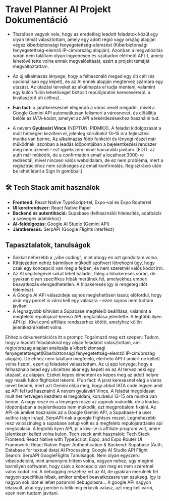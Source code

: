 # Travel Planner AI Projekt Dokumentáció

*  Tisztában vagyok vele, hogy az eredetileg leadott feladatok közül egy olyan témát választottam, amely egy adott régió vagy ország alapján végez kiberbiztonsági fenyegetettség-elemzést (Kiberbiztonsági fenyegetettség-elemző IP-cím/ország alapján). Azonban a megvalósítás során nem találtam olyan ingyenesen és szabadon elérhető API-t, amely lehetővé tette volna ennek megvalósítását, ezért a projekt témáját megváltoztattam.

*  Az új alkalmazás lényege, hogy a felhasználó megad egy úti célt (és opcionálisan egy képet), és az AI ennek alapján megtervez számára egy utazást. Az utazási terveket az alkalmazás el tudja menteni, valamint egy külön fülön lehetőséget biztosít repülőjáratok keresésére(pl. a kiválasztott úti célhoz).
*  **Fun fact:** a járatkeresésnél elegendő a város nevét megadni, mivel a Google Gemini API automatikusan felismeri a városnevet, és előállítja belőle az IATA-kódot, amelyet az API a lekérdezésekhez használni tud.

*  A nevem **Gyulavári Vince** (NEPTUN: PIDMKX). A feladat kidolgozását a múlt hétvégén kezdtem el, jelenleg körülbelül 13–15 óra fejlesztési munka van benne. Az alkalmazás főbb funkciói és lényegi részei már működnek, azonban a leadás időpontjában a bejelentkezési rendszer még nem üzemel – ezt igyekszem minél hamarabb javítani. (EDIT: az auth már működik, de a confirmation email a localhost:3000-re redirectál, mivel nincsen valós weboldalam, de ez nem probléma, mert a regisztrációhoz nem szükséges az email konfirmálás. Regisztráció után be lehet lépni a Sign In gombbal.)

## 🛠️ Tech Stack amit használok

*   **Frontend:** React Native TypeScript-tel, Expo-val és Expo Routerrel
*   **UI keretrendszer:** React Native Paper
*   **Backend és autentikáció:** Supabase (felhasználói hitelesítés, adatbázis a szöveges adatokhoz)
*   **AI-feldolgozás:** Google AI Studio (Gemini API)
*   **Járatkeresés:** SerpAPI (Google Flights interfész)

## Tapasztalatok, tanulságok

*   Sokkal nehezebb a „vibe coding", mint ahogy én azt gondoltam volna.
*   Kifejezetten nehéz bármilyen működő szoftvert létrehozni úgy, hogy csak egy koncepció van meg a fejben, és nem szeretnél valós kódot írni.
*   Az AI segítségével sokat lehet haladni, főleg a hibakeresés során, de gyakran olyan specifikus hibák merülnek fel, amelyekhez emberi beavatkozás elengedhetetlen. A hibakeresés így is rengeteg időt felemészt.
*   A Google AI API válaszideje sajnos meglehetősen lassú; előfordul, hogy akár egy percet is várni kell egy válaszra – ezen sajnos nem tudtam javítani.
*   A legnagyobb kihívást a Supabase megfelelő beállítása, valamint a megfelelő repülőjárat-kereső API megtalálása jelentette. A legtöbb ilyen API (pl. Kiwi.com) affiliate rendszerhez kötött, amelyhez külön jelentkezni kellett volna.


Ehhez a dokumentációra itt a prompt:
Fogalmazd meg ezt szepen:
Tudom, hogy a leadott feladatoknal egy olyan feladatot valasztottam, ami regio/orszag alapjan analizalja a kiberbiztonsagi fenyegetettseget(Kiberbiztonsági fenyegetettség-elemző IP-cím/ország alapján). De ehhez nem talaltam megfelelo, elerheto API-t amiert ne kellett volna fizetni, ezert uj feladatot valasztottam. Az uj app lenyege, hogy a felhasznalo bead egy uticelt(es akar egy kepet) es az AI tervez neki egy utazast, az alapjan. Ezeket kepes elmenteni es kepes meg az adott helyre egy masik fulon flightokat lekerni. (Fun fact: A jarat keresesnel eleg a varos nevet beadni, mert azt Gemini oldja meg, hogy abbol IATA code legyen amit az API fel tud hasznalni) A nevem gyulavári Vince. A feladat megoldasat mult het hetvegen kezdtem el megoldani, korulbelul 13-15 ora munka van benne. A nagy resze es a lenyeges resze az appnak mukodik, de a leadas idopontjaban a bejelentkezes nem mukodik, ezt megprobalom fixalni. Az API-ok amiket hasznalok az a Google Gemini API, a Supabase-t a user authra (sign in/up), SerpAPI-nak a google flightsos reszet. Legnehezebb resz valoszinuleg a supabase setup volt es a megfelelo repulojarattalalo api megtalalasa. A legtobb ilyen API, pl a kiwi-jé is affiliate program volt, amire jelentkezni kellett volna kulon. Tech stack amit hasznalok:
Tech Stack
Frontend: React Native with TypeScript, Expo, and Expo Router
UI Framework: React Native Paper
Authentication & Backend: Supabase (Auth, Database for textual data)
AI Processing: Google AI Studio API 
Flight Search: SerpAPI GoogleFlights
Tanulsagok: Nem olyan egyszeru vibecodelolni, mint amennyire hittem volna, nagyon nehez, ugy megirni barmilyen softwaret, hogy csak a koncepcio van  meg es nem szeretnel valos kodot irni. A debugging reszehez ert az AI, de gyakran merulnek fel nagyon specifikus hibak, amikor emberi beavatkozasra van szukseg. Igy is nagyon sok idot el lehet pazarolni debugolasra... A google API nagyon lelassult, akar egy percbe is telik mig erkezik valasz, azt meg kell varni, ezen nem tudtam javitani.

